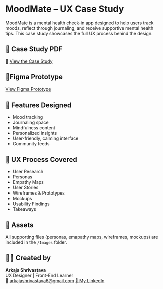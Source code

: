 # MoodMate – UX Case Study

MoodMate is a mental health check-in app designed to help users track moods, reflect through journaling, and receive supportive mental health tips. This case study showcases the full UX process behind the design.

## 📄 Case Study PDF
📎 [View the Case Study](./MoodMate_Case_Study.pdf)

## 🔗Figma Prototype
[View Figma Prototype](https://www.figma.com/proto/cFJ7BOqzBx01MixUGvm2sw/Untitled?node-id=0-1&t=7XlPBgW2qICLjdB6-1)

## 🧠 Features Designed
- Mood tracking
- Journaling space
- Mindfulness content
- Personalized insights
- User-friendly, calming interface
- Community feeds

## 🧪 UX Process Covered
- User Research
- Personas
- Empathy Maps
- User Stories
- Wireframes & Prototypes
- Mockups
- Usability Findings
- Takeaways

## 📁 Assets
All supporting files (personas, emapathy maps, wireframes, mockups) are included in the `/Images` folder.

## 👩‍💻 Created by
**Arkaja Shrivastava**  
UX Designer | Front-End Learner  
📧 arkajashrivastava6@gmail.com
[💼 My LinkedIn](www.linkedin.com/in/arkaja-shrivastava-298715249)

